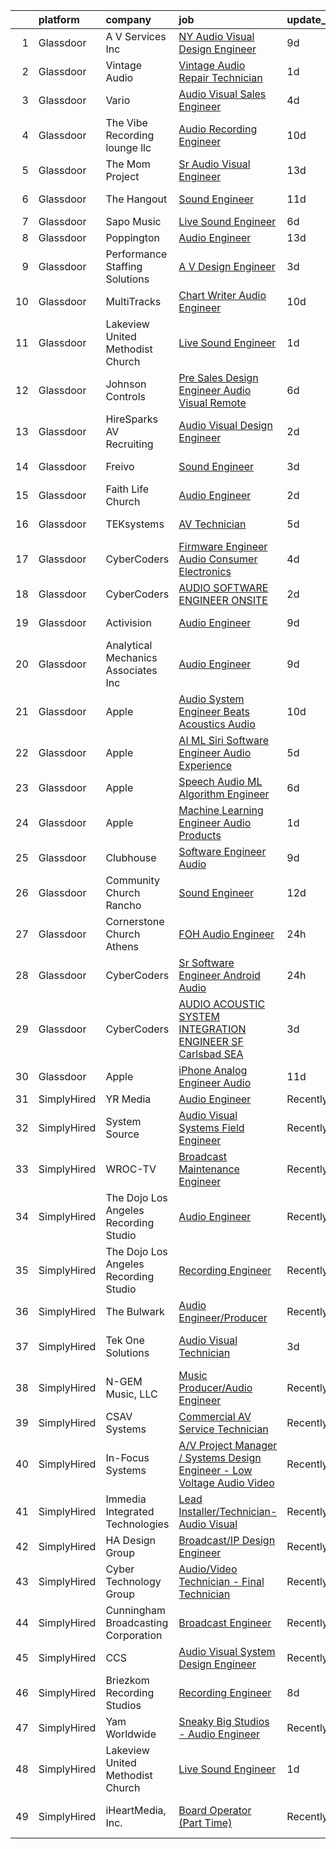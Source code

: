 

|    | platform    | company                               | job                                                                                                                                                                                                                                                                                                                                                                                                                                                                                                                                                                                                                                                                                                                                                                                                                                                                                                                                                                                                                                                                                                                                                                                                                                                                                                                                                                                                                       | update_time   | location                   |
|---:|:------------|:--------------------------------------|:--------------------------------------------------------------------------------------------------------------------------------------------------------------------------------------------------------------------------------------------------------------------------------------------------------------------------------------------------------------------------------------------------------------------------------------------------------------------------------------------------------------------------------------------------------------------------------------------------------------------------------------------------------------------------------------------------------------------------------------------------------------------------------------------------------------------------------------------------------------------------------------------------------------------------------------------------------------------------------------------------------------------------------------------------------------------------------------------------------------------------------------------------------------------------------------------------------------------------------------------------------------------------------------------------------------------------------------------------------------------------------------------------------------------------|:--------------|:---------------------------|
|  1 | Glassdoor   | A V Services Inc                      | [ NY  Audio Visual Design Engineer](https://www.glassdoor.com/partner/jobListing.htm?pos=101&ao=1110586&s=58&guid=00000181a3f43c2e8874a8215b646b00&src=GD_JOB_AD&t=SR&vt=w&ea=1&cs=1_5bc29f3a&cb=1656313101656&jobListingId=1007947559108&cpc=C91F49772908B976&jrtk=3-0-1g6hv8f2mj44p801-1g6hv8f31k619801-66a8b7b770e9257f--6NYlbfkN0D_KRozbKJx95I3LRYgbj09bqBDFeyQG4s8tCOB31p2DLOHeGD_9cx5Wr4SHah_ZRQfeSyEbOQAUirE1_kiyaD8q5BjoHKY8YByjhRfdx7l_pMGwymlFBbA020yV0DrMBWXCrVpgnXmB1-pu1tabBOSnvrFkrpOOdAZ-lvXy7Olslc220kGdDcErfu2DMayq5rM-ETLYtWiz30risHr78FFK6GYcrMVXDZGZzUpwdA7BBPxaGoI9gw-6XUwJbnd9ruXMXkzYxd0M7NLdjnNBw46erTFrW1-VEE4G5xTyjgMwQjJrPrmc-5Kxw10WEmbK-9VFOqEDXPdFgvFs15uKzqShc7sQ4xdyyksiYjwo1VftWJOTCUj_SG7yZcoPhtOL389_ps4SIEBPL81_FrZZat8OaETgbH4BRtSI45A7FRlodHwumfoY0EbFwxqugIWEtFbhk_i7geT7pEDZPGhfEV27Fa4hVwkaSUJI1g2Y5Pr0BNql_AoYbLYGGviVRhJEmHzV5kJAvUTRW1aulxE7TPZ)                                                                                                                                                                                                                                                                                                                                                                                                                                                                                                                              | 9d            | New York, NY               |
|  2 | Glassdoor   | Vintage Audio                         | [Vintage Audio Repair Technician](https://www.glassdoor.com/partner/jobListing.htm?pos=113&ao=1110586&s=58&guid=00000181a3f43c2e8874a8215b646b00&src=GD_JOB_AD&t=SR&vt=w&ea=1&cs=1_a4cd83e7&cb=1656313101659&jobListingId=1007963567629&cpc=DE56C24FF6DEC286&jrtk=3-0-1g6hv8f2mj44p801-1g6hv8f31k619801-58d508f470896aae--6NYlbfkN0BTy4Vq3kUv-8E8fBOrhZt-7WJQYqv7u2ur6JnxlE7nq8o-KOwVTrpWn5LKOajU7h6hwRNTDWIHzXgyaul3ls_SrgdYnD1IdYyfp6eA9Molb9hTxuJ51-aeqpNSbONoP5_28T_5gGVyArpqtNUMURu8oEvTqIwhifmaZYRlOM5Rb0G4FjrNodewwt0eicsirXGVHxSesahGNF7Ada_he809F74fNZp2ohnDMHbiv9SsktTfNlu8Br3kYCd49gq8MnRJr_MdW1L0DIfVdaPiIPpKmK5ww6i1aNfGN_m2teCZKqdCj3RFELOHidy9JyjX6gqgynpPJMPa743ay8_nFO9UuB611SsuHqkaFHcxnXqrssjOE0BU7CpOPpFI5o8_CPZcjKpNAnzj0XrFWM2baJNQyilG_AyjPUv-7UbHY-4zALBmlcijukC_a_ADd8STuerPhhtTy4sOZ7k-TwUCX9jhOL5dJnA9qrUlzcRLgZwZQrZx9t4X3RCNOoMt6xwoc8mZzh81VwZ_wg%3D%3D)                                                                                                                                                                                                                                                                                                                                                                                                                                                                                                                                    | 1d            | United States              |
|  3 | Glassdoor   | Vario                                 | [Audio Visual Sales Engineer](https://www.glassdoor.com/partner/jobListing.htm?pos=105&ao=1110586&s=58&guid=00000181a3f43c2e8874a8215b646b00&src=GD_JOB_AD&t=SR&vt=w&ea=1&cs=1_1ff9e6eb&cb=1656313101657&jobListingId=1007957200554&cpc=18E4F2D8CCA3E56E&jrtk=3-0-1g6hv8f2mj44p801-1g6hv8f31k619801-1cd875a76430fbde--6NYlbfkN0A4hgeKHdLyHgzaskNEvl2xXMVaueUT71iJOYpLYISQUMokOAxkb6e4txPs6f_S0ebvVT7mjiRIXvY5BrDZHvuKSsr0IpYfoC1TsAC_ZQuScOAhnEr9Rz-GRhmj27X-NIXUH769hQWDtwZmq8aVdcyqDKSjiBY_YyXgHRRdAo-w6Uv0R33OrIb4W-BpGXjT4ks4plziMH9WU2gPQ4EVEdZ3slsGfuJs8BFSPnRWf9BOnXjeHjntknsPMNTk8m_WYxqxfG-MaFDZG2mofTVbkM16PRQrnSWGJYGp2pa4MU5xevj_9iWTUQu5zWMriH7IP-W7y7FYiSdbb9PC_YG_PCNahgZpp0HizZW89nbSI9f95Uuwa56alFbpNNxslZoj7Ny0-2s3NhXYUsc8DiqE8P9o8DGVae0cQesQsDBLaOBsmt8fRQPtX9Im3j-DEQNECctdi7QcAKkGvSN0s2BrwARSPPFu-6jANNe5Cvipzexlscg-eHPDKHPQPft0aBZKIx9n2QSE17WZqQ%3D%3D)                                                                                                                                                                                                                                                                                                                                                                                                                                                                                                                                        | 4d            | Remote                     |
|  4 | Glassdoor   | The Vibe Recording lounge llc         | [Audio Recording Engineer](https://www.glassdoor.com/partner/jobListing.htm?pos=109&ao=1110586&s=58&guid=00000181a3f43c2e8874a8215b646b00&src=GD_JOB_AD&t=SR&vt=w&ea=1&cs=1_b6ab6faf&cb=1656313101658&jobListingId=1007945104382&cpc=8795CF9063CD573D&jrtk=3-0-1g6hv8f2mj44p801-1g6hv8f31k619801-99b4986970c03688--6NYlbfkN0AVAxVjDINJEJrJHlpLjhsHnDl_GXopwSpFUamPNX3U_SUEqP2y_jbmpbt1JbWKTlvqLmQfKpFl98zRHr8ymYmYonFen-YayHZuQ_DfCErOfcEFEPAZ6qd5w0H3_J39Dxva259yOYDQdtV8ZEL2mZXtXF65qAaGmWN2criS2xPFyMOzIPhBh6ekD6OWQcpqSMWNsCm8CIs9flToRVUqs3cqmQZrEoR13VboONYxi52mMgzym9oX8i8hdY85nA2fY-v2dBgK8v681JQ9XBRQpNoC8-bhpRR52K1JHIPpUDRRqfxRh1J9tRsg-zvKVBdB2Tlcsy79sZTNzmXUaRN9lGuVceIkyB8UHugxiP79hqTczgiwqCox5yalnxPGgOlI-nWHIN-EwmO2YOLJpOQkom69pcqaljSD1BWrqJRLV6ANRSXzUobt5dzzezuzYUTdzEkw2ged-tOY7yX9TxG-1dGU3rAUNWw8WAML_iaIG0YfqocHctHDxLyvGwIOOjQUULE%3D)                                                                                                                                                                                                                                                                                                                                                                                                                                                                                                                                                         | 10d           | New York, NY               |
|  5 | Glassdoor   | The Mom Project                       | [Sr  Audio Visual Engineer](https://www.glassdoor.com/partner/jobListing.htm?pos=117&ao=1110586&s=58&guid=00000181a3f43c2e8874a8215b646b00&src=GD_JOB_AD&t=SR&vt=w&cs=1_8dec68d0&cb=1656313101659&jobListingId=1007937497386&cpc=7AD1D84939BBEEF3&jrtk=3-0-1g6hv8f2mj44p801-1g6hv8f31k619801-1e8ea6b2390f2a34--6NYlbfkN0BDp_epf89aHDQhKpPegNJQ_ldQpEFZQsM9OcONMGxWx6pU56EKHF58QjVdAUvn2gX_BK2JMdqXaKMvPQ-O_yPXPYbViXcy2agRfKi6qVWOPBhGUYEXSUtLFgrlpOWndMJZo2gIsPE7Zi1ZgxAz-U7K999IZRUqojpmdV1n4Pb4HLsOnvSLFztCy45gTtu_kvlJEy6GFUvwaK7KHGW3pRN7W8y-o9_IO4C_EC-4drJC9OGrC8f0gGjtqSL8oiVe1dBXsrQbrkJr1yQ5vLShEnrtgn7QRGykuu-E7WkvcvjAiGDOzTANdoaNmG08g8u_9oMShpui7-Qth9riBWh3QVGTEbvKsPzrncfr1sV3gyMSfmiyJV9SPNMEoUpiFHnZMgiz_HWsVrYlFvaUJ5NmLA1D746w27Naz7Gcn5BQy8jgB6S4Idu78X33TKYuvgND7jrZ779AoxqHj8zuYqDLLr-yhR7ZpJIWYPj9ueFjqniXbY2Qhy4lH2ldgmODUnD3PBhZAsPk9cUFhlRjx2nE7kOl11wAylklRvQdLXHQChB53iJj33qYGODAyZi3rQ2FLpoKYM4WFx-Ssg%3D%3D)                                                                                                                                                                                                                                                                                                                                                                                                                                                                               | 13d           | New York, NY               |
|  6 | Glassdoor   | The Hangout                           | [Sound Engineer](https://www.glassdoor.com/partner/jobListing.htm?pos=106&ao=1110586&s=58&guid=00000181a3f43c2e8874a8215b646b00&src=GD_JOB_AD&t=SR&vt=w&cs=1_cd59d3c0&cb=1656313101657&jobListingId=1007941797349&cpc=545C0D17DAD7ABB7&jrtk=3-0-1g6hv8f2mj44p801-1g6hv8f31k619801-675acca29632c3d6--6NYlbfkN0Dklcs_avH4_PXeaTYY4cD2CxUXrHXnDcRAFPxkhkludPybpabqCb4pOKZvm-Yy40brWKAkZHC4kOFh5HjM1Iv-jKH59TjzzuSUIQ-sYYeZX4RoES0tCMd7ioO9AgG1d6v6VqV5lX4n-gRcMqGEXgCd34vgOgeDymq6rVNKl9UGpAns5_pPRoxTju9kDX5UtUTPf4AUO5YCSdA1A2CIWd_LToMx6SlsjyKZgMcVcIGslXi8aRAeWYdIQj-c7wOz8bgEx-rVQVaWx3weWYCg1FJGzakycLFLl01H1HwAefLrey-mc0lAlnHjuQciJPmqSMaS6avSQa87MXHDWj1ivHf8v-oEeV080k7xgTz44fHngs7WbauAYdJeZroKlu4VEurLv2Hd-9yNiAcvOxmnRHeI99QWyVX8KcI51VcebRNuGgwMkTizDqTWb5Rd8drLAHK6I49hUy3vOsl1SbaLrDqir-ARkEfS7tmuTd5f29SzBR5y5CxJP_Y_8NxMDgaxgc6z63cPtTnTK1dQN9tGnHQbjzPVbLFkKcqa3Z-qIlXJ71fFgn0jgGHF9ja1UnSA19nV27aCpNV-k1IvuHz9jYtDRR1kNmz6GIqbNLeVc6K8_gwfM-QX8iKhK7UudBj60AvFh2c4Yo_R5Qhh--EPzbamNHc4owKF2lzjfJZsfdbNBfPEjQFee44PGFi44SS35zBwQ8wdbSaPZpjQ_dmU5YEjkEzygssSA7aHQrA63Ckc7pIKl798HgTnsKPqXmgr2Dg%3D)                                                                                                                                                                                                                                                                                                        | 11d           | Myrtle Beach, SC           |
|  7 | Glassdoor   | Sapo Music                            | [Live Sound Engineer](https://www.glassdoor.com/partner/jobListing.htm?pos=127&ao=1136043&s=58&guid=00000181a3f43c2e8874a8215b646b00&src=GD_JOB_AD&t=SR&vt=w&ea=1&cs=1_fa955eac&cb=1656313101660&jobListingId=1007951864280&jrtk=3-0-1g6hv8f2mj44p801-1g6hv8f31k619801-fcb7a6448ded33ab-)                                                                                                                                                                                                                                                                                                                                                                                                                                                                                                                                                                                                                                                                                                                                                                                                                                                                                                                                                                                                                                                                                                                                 | 6d            | Miami, FL                  |
|  8 | Glassdoor   | Poppington                            | [Audio Engineer](https://www.glassdoor.com/partner/jobListing.htm?pos=124&ao=1136043&s=58&guid=00000181a3f43c2e8874a8215b646b00&src=GD_JOB_AD&t=SR&vt=w&ea=1&cs=1_606f76c0&cb=1656313101660&jobListingId=1007937402932&jrtk=3-0-1g6hv8f2mj44p801-1g6hv8f31k619801-60c99eb234dce98f-)                                                                                                                                                                                                                                                                                                                                                                                                                                                                                                                                                                                                                                                                                                                                                                                                                                                                                                                                                                                                                                                                                                                                      | 13d           | Cody, WY                   |
|  9 | Glassdoor   | Performance Staffing Solutions        | [A V Design Engineer](https://www.glassdoor.com/partner/jobListing.htm?pos=115&ao=1110586&s=58&guid=00000181a3f43c2e8874a8215b646b00&src=GD_JOB_AD&t=SR&vt=w&ea=1&cs=1_40f27a8b&cb=1656313101659&jobListingId=1007959401680&cpc=56C4EA4A1A191A49&jrtk=3-0-1g6hv8f2mj44p801-1g6hv8f31k619801-39ede8f107027337--6NYlbfkN0AXoFliKwNxzh56Bt02S5rD74fUBi6QI1EUlbM42wbglNw8vVVxLQivIe2A6KbchX-Up03sFZ__uaskewCT7Yj-hFJJzeuxTq7hU8qD5Tan-fUtjOS1c_8Sq12GEAMZWI6gcodv5HQk4XYkESwoir1dR7YhZnykgd3V9fMzIXlKvK3D96QkNQMauaxTivINUx6DPZ8XEJewN08o5xgpavwLUiMuRNvCpXI-F9U7TV1ZwOX1YgKAnXcQGokUWDdCe46tAszhT89kCACcFcRhc3rElppiJm2ND4a3Xs-pI860d9lx7EYU0h-g7hwR9jsRM1FuKLBchZYyU2806d2vs3JUbytV8-Tl5BiNofg5Bctq1vAFq6qAyQKPliudqbgn8nsZtvsqxryZzXsc2i_7Wj77pGGRVpiSOV7pzaM10YA9GnpM8NEGzrtmC7EamidrrfDlDYd_Dgm3AeRTNTJnzq1OUjGT-M_p3k5RELpzYgcBdwGCSuLrUAwMyd94tBqEiv0%3D)                                                                                                                                                                                                                                                                                                                                                                                                                                                                                                                                                              | 3d            | Charlotte, NC              |
| 10 | Glassdoor   | MultiTracks                           | [Chart Writer   Audio Engineer](https://www.glassdoor.com/partner/jobListing.htm?pos=128&ao=1136043&s=58&guid=00000181a3f43c2e8874a8215b646b00&src=GD_JOB_AD&t=SR&vt=w&cs=1_25d605cb&cb=1656313101660&jobListingId=1007945174702&jrtk=3-0-1g6hv8f2mj44p801-1g6hv8f31k619801-eafff6cc7ca7f3b4-)                                                                                                                                                                                                                                                                                                                                                                                                                                                                                                                                                                                                                                                                                                                                                                                                                                                                                                                                                                                                                                                                                                                            | 10d           | Austin, TX                 |
| 11 | Glassdoor   | Lakeview United Methodist Church      | [Live Sound Engineer](https://www.glassdoor.com/partner/jobListing.htm?pos=108&ao=1110586&s=58&guid=00000181a3f43c2e8874a8215b646b00&src=GD_JOB_AD&t=SR&vt=w&ea=1&cs=1_2e6eeef2&cb=1656313101658&jobListingId=1007963163267&cpc=F0881FB4B112A732&jrtk=3-0-1g6hv8f2mj44p801-1g6hv8f31k619801-934eb1f40c151225--6NYlbfkN0Bzkuy17zoNwKMVjyusHhR7JNYo3SmelKzW8jp1Pa4Tky9YdqQTYDruHy9eVJB2m7VBbszFMWwZvIFKTQg5nS9sI9_JJWCPseFLmCmS7qJ7te2VZTgvndtqSn7c7lzyaoIIqC2VoQ5_G4i3Iy-M0m8Ijcpd8L3yk1Upufwb0rU1sp9JkWBN6mJRz3THtF_SslaJXTzc2w3yLlOfcL_5xKj0T4SEt3mRdeG5X8tGhzyaFb_MvewnEuR-zKTOh3epaqa0gw060Uw1YAHPgBfBgZIpLgf0oBzbeRtTUgjyBoc1MVhpbA8w1GBCSKt79SfxQ3Xm1WpvWOP4MceI4i28GEfTBh2avcVRZmuE9k3ekj17D7VG2VFofBz9Jal2chLGaKiArE00JtEuZn2a_GOHQdDOSZ6YiFZyl-QwHVAuTeD9hS2K9POKowdyELWDD6eOLLDJYwK4cdSndVPZfk4Uasj__cdPqqswr0u2_EW71EEn-sJmOw2iPJV2etmXa1Kga4M%3D)                                                                                                                                                                                                                                                                                                                                                                                                                                                                                                                                                              | 1d            | Sun City, AZ               |
| 12 | Glassdoor   | Johnson Controls                      | [Pre Sales Design Engineer  Audio Visual Remote](https://www.glassdoor.com/partner/jobListing.htm?pos=104&ao=1110586&s=58&guid=00000181a3f43c2e8874a8215b646b00&src=GD_JOB_AD&t=SR&vt=w&cs=1_a3be824d&cb=1656313101656&jobListingId=1007952143167&cpc=4C8E2822ED533607&jrtk=3-0-1g6hv8f2mj44p801-1g6hv8f31k619801-b3f02605dbb9b13b--6NYlbfkN0BiJjoAX1y632RJo0LgExWlQmIqESJcD9SmircHFj8EI1Q71FD2QN7UPy-wV1RweULECK8rGZdpcMgMtsPMEj30bZXTgUjCRjd0-d03T3R7Li5zA9aq2KuSMeYIhwDv1QhePEYm5fpdszIRdHK2LGb8Qgic8L2245-4rRbtk_1P8Mv7CtJpBy-9gKt-tRnZWYI3-2aTy2aYYTcwFkZbspXSIBKN4aLaf1vvFCxZtlC_ih4y_-MdaGleIw0c01xybXaAVjlKqLMc2vi17frmK2ks5SLKD6pxQesq_dwptOf_HYjxNIjmCjMNnA0onzIGnwTsM74VZ6NR3Dejw6l2scLAdb-ntfLGP4eig7co7UQgB14DGSMV5oCQLTC7bVh2FHoqkkQhvjc8qZ7pqn2vtByStYKiJ1RC2Wd7rr9HAS9HT0nXJO84xCT9BUYWIkivKmkRX5h9TpHuVKqulPaDblUtqk615fWOds-j2vxAU-USStiBqWAWKQw4sddT_uQYTWo%3D)                                                                                                                                                                                                                                                                                                                                                                                                                                                                                                                                        | 6d            | Roswell, GA                |
| 13 | Glassdoor   | HireSparks AV Recruiting              | [Audio Visual Design Engineer](https://www.glassdoor.com/partner/jobListing.htm?pos=114&ao=1110586&s=58&guid=00000181a3f43c2e8874a8215b646b00&src=GD_JOB_AD&t=SR&vt=w&ea=1&cs=1_a0107e24&cb=1656313101659&jobListingId=1007961974245&cpc=5E31031E1AFF45A7&jrtk=3-0-1g6hv8f2mj44p801-1g6hv8f31k619801-a841c934f39c469d--6NYlbfkN0CgISsLKYw0qJRFWluNVVgIYeD3xM8qesrjCvAKwjwwKRSQqxAUlElEhVVO1a0J4UlFhS0Itqm8AqR8mKIOZdw0bRBempMv--sh40i_PWlgT_0lQtiUPpAq_TcGQM-3xzA_uHDrLoqlLdZa7ovV6k3l5lii4u3WjhayZQtEG_r3JcoLUQBVrS_AO8YSFTgitb25GUIoquvSvl1FrSSrkFrCHgOhfBG_V62q32M3vlIwvIJBqRyxzI9RG3kKGd-mzI38_YGABUJBrORCWcGwld_LZKOpZmNZMQV5_ouWbHplSF_MIaxs6ZSWdsjols-qjaCvt2bgmg9VH5ilma5IRXiuvqo2E_kYT75bdiuyuFEzwIsTWvoeXgmB9HTF77x4rrZ43Rp1EeH9-ZPTIiVOrXT3H_YuzZ2_CDGPXcSmUy-JTKtG0IDJCbPZjkVsj9klgki98YmgSHkM8RJ3g7UenPYH6bDvY7T_ikEBMGJgSSMrDNgRU18ePNtyEGJH3SeLuxZO8vCZOmUbbDRk74QdjPWN)                                                                                                                                                                                                                                                                                                                                                                                                                                                                                                                                   | 2d            | Washington, DC             |
| 14 | Glassdoor   | Freivo                                | [Sound Engineer](https://www.glassdoor.com/partner/jobListing.htm?pos=107&ao=1110586&s=58&guid=00000181a3f43c2e8874a8215b646b00&src=GD_JOB_AD&t=SR&vt=w&ea=1&cs=1_d4644a5d&cb=1656313101657&jobListingId=1007960256212&cpc=BC94DADD91C18169&jrtk=3-0-1g6hv8f2mj44p801-1g6hv8f31k619801-dcb3c1ce40abf58c--6NYlbfkN0DeyJ4CP5CzwT7broxeUwKBt3co1QwKwWitRQqJu2WRZ1ZiWaEtQwSD9V72mLcqkbYFr4PTDTMhd2HkYAy5q3mnyAyciwCD-O5PQIMS9Q5KThzj-50jTgHxSgcxpnoYsUtDyMGkywOoVmaupRLttQZOuWuECVOk-O-T0lmz2F6ZstuAs4GKfhZvCkiZiWQRzDVte6-r8JyORA-5086BBMEs7Jn_5V9Et9qO8C38J1PVl-8mVG0mdWyDUp8626030Mc7F_gOk5Fb1VbJqWiF-21FQStoVMVZX0Bi6MH8izNIdGoSjYvrYduJsWSuAHTmkMOoUcmbrLALUQKaknaWVzzOHEz6YMe_BxNCWgWQoHCyllq9hKSGfz_rrHfDVnGt6gMsRrevefjoP4fHPsFXRaYffA_rJQvIIYyDgmMuyUM6DPG-DsThqigoBuYwJ0I6SzLRdkgA1c28d7i0MmMJYZgwZPTSLbQhVH1CqK7IisF_OyVUjwhPPSYtvyags2wrPG0%3D)                                                                                                                                                                                                                                                                                                                                                                                                                                                                                                                                                                   | 3d            | Middleboro, MA             |
| 15 | Glassdoor   | Faith Life Church                     | [Audio Engineer](https://www.glassdoor.com/partner/jobListing.htm?pos=130&ao=1136043&s=58&guid=00000181a3f43c2e8874a8215b646b00&src=GD_JOB_AD&t=SR&vt=w&ea=1&cs=1_a1923678&cb=1656313101660&jobListingId=1007961303884&jrtk=3-0-1g6hv8f2mj44p801-1g6hv8f31k619801-abb320199c96285d-)                                                                                                                                                                                                                                                                                                                                                                                                                                                                                                                                                                                                                                                                                                                                                                                                                                                                                                                                                                                                                                                                                                                                      | 2d            | New Albany, OH             |
| 16 | Glassdoor   | TEKsystems                            | [AV Technician](https://www.glassdoor.com/partner/jobListing.htm?pos=123&ao=1110586&s=58&guid=00000181a3f43c2e8874a8215b646b00&src=GD_JOB_AD&t=SR&vt=w&cs=1_3b066cc4&cb=1656313101660&jobListingId=1007953890321&cpc=F41FEAB56D215062&jrtk=3-0-1g6hv8f2mj44p801-1g6hv8f31k619801-40c663e2e09911e8--6NYlbfkN0AuKz8EBO1xHDEL7V2YF9xF3dC_I9B9i-Zw2Jh8clPMK9BxhHDJszxSI9HGOLQ9iPYtyOEBy-R_J0qJ9OWjKcG_BnaOgeP5pEVkpvzkEaJ_Ymck3BzLcD_vXRweb9RpMoFrhaLUFux-PnAJkjMWSDXoR42R_npgmuqVmnrRNCkqUkAi9P7FuNLlF9f4YF7KemX6Jo10uHGaVL_3D6wUHnfZ9irlpNUGjF9TwGf4QljR04nW1qtesAhw3RLTMAXx3IhLJB73UkZw_N19ieAEv1GUXCXAR8TXWKw2eyLUrLI8HJ7bPnmltrXPTM8ksiIZ1E8-VLK1h7Yvaz6DgVyOe9lEpB_nmuzpKiFoVUCZyf5TstxSvN0hR7xVxyTKPGtMmYSQUAQVvUtWhA24D7o23PI5FkzNvEyOtdZkMEv9OpmW2Qu7FlWfDJlePYIHUVUi-LUa4um2CxHfG3Z56qV1uLzuyrBeyVVsHiM1KxEOqv-BlAOTC8BaLDNxvuDzkqP4HY9fnGZFwHF3VSmeK103Lvjm977ADG-AfzZdiICFzybpi0L10G9PkV_Cl90XBGt_3VvD7pFdzDZp8qnGk6yYyDOB-5_CcNH9E3pJWjTyxrGUxmFWIJ8BrHTTFh5v5hxKB91cbAL1dTAdchMrbij1fPuHHB2FVD_hTtIyAnzJauJKHr2NBn4kmW4usQLyGLzs_K9X1Kah2sg5FFt_1KhYCnHBO7VgRLsHO720o_wAri4iwyARbNBvRp_gVE2NJnhunD3w15crKvfeGH7J2FT_rix0AS77BlBxc0I9LnOUmuEHWymtkIi0x7-kJxiUz9EzQPwuri-CDtU31FTvaL0lpXIK-P8Vgn1GqvPx3Q8FrDmpzHVdXCMWJAgnZSfW-H54W7Tv2hHfEUXFpDX5b4BzRMdLjYn0XAKqajxyoCPJKAfef44z1JcTU1_1liw6TljFBBRQtJVDpn4jGw%3D%3D)                                                                                           | 5d            | Southfield, MI             |
| 17 | Glassdoor   | CyberCoders                           | [Firmware Engineer  Audio   Consumer Electronics ](https://www.glassdoor.com/partner/jobListing.htm?pos=120&ao=1110586&s=58&guid=00000181a3f43c2e8874a8215b646b00&src=GD_JOB_AD&t=SR&vt=w&ea=1&cs=1_7f3671ee&cb=1656313101660&jobListingId=1007957268895&cpc=451933188B21919D&jrtk=3-0-1g6hv8f2mj44p801-1g6hv8f31k619801-5b86eb0c63ed0d51--6NYlbfkN0CpFJQzrgRR8WqXWK1qKKEqALWJw739KlKqr2H-MSI4eoBlI4EFrmor2FYZMP3muM1JQSspqDQOLQxQZqK8UIMxtImgdpxbxekS8DaAqWNqJqCQOZFKu_5MstU9E_nVebgs6BGxbOwTHsMyLTe6jhQad_rrOCIVuxldJu2elSKL8j3k8VevCDUg3sU2ivakfuKFgQNQX-geof1e5BFvy1gs_6XBP7IYVsiA586ScegFtcmyrVT5Bn-1ii8pxOtB1d6kwVG8GULL3C13I0U-1vYmRei58sgX6ChiO7KFmHFnwSN4LH7dyA0rcZTTWADgGAe524j67CV-6dC8PAEhxjOaaaJeoM07pL0_XJKkEv9xdLN4Cy5iCnF96IAq2ORfVLTEV9ghIoxlu1NiXZ4P3ZmikFHLiU999YaA4AwFY_d6tch9FgifEyUyogLFgu3aRC3AQgvzoXSx1haM6PW7iFtyWguL0kb8Cpl3CZ2IAl5_-17M3BW60fG71GleFNYL1cQP8yfHhxbKJf8hw97ZadY4WG5dyCv4eA40MFOqjGVq02rb2Ql6hO-H_UaRcfcadBa9NhLkzAduJVJ_Mb9ADQ957H-L8NTr7OTZrfCzpWzqumdoRYh_d3jYuvCI_rsYiXRAVQTsuR0kvMxVQwZ7eDQDGmUc-Y8QWrHROvRW2hck4jjtJLXJxU1AHSnV54iimJ6YmDX_U7cLhyyPehy-KwfqL6ubIiWo_DKLANhJkLsihsTYOIZiRc3aPM5Mp--3ICylcB0GjERiZhskclsVOXaKrT4UsINnHsmSN1LDyEmtcxiu6MzuJGRO0A_B-Ol0a39ZS7uvFyj-MGaYsD_hvg9UiCAqLJuS2KO3E6IXJUop_R-vqUQdtCGgIMSJwvN2-l3iP-rVRySXV76NbJL5IL5Cnj21-mBBgk6qi1316vnXYzkc-iVOxBgX0S8xACrXuFvuS7iib2dmMmvZdUvqyQYgnre8W_gNgsr8dua7INYDFCDWStvAl1v0O4lTPXL5-Sw%3D) | 4d            | Irvine, CA                 |
| 18 | Glassdoor   | CyberCoders                           | [AUDIO SOFTWARE ENGINEER   ONSITE](https://www.glassdoor.com/partner/jobListing.htm?pos=119&ao=1110586&s=58&guid=00000181a3f43c2e8874a8215b646b00&src=GD_JOB_AD&t=SR&vt=w&ea=1&cs=1_75cec693&cb=1656313101660&jobListingId=1007961975224&cpc=334ABAF5D42DC775&jrtk=3-0-1g6hv8f2mj44p801-1g6hv8f31k619801-b6235e2feb0b0fb5--6NYlbfkN0CpFJQzrgRR8WqXWK1qKKEqALWJw739KlKqr2H-MSI4eoBlI4EFrmor2FYZMP3muM0l2pCdR1lEkYQad70RamWRliXAwblxhpTvQzv0PCj3Pv52ZE0UmBc2zYc2lLn8YXoU1n662mAsLNK_eO1mv5bLozNhwunmvf7eKA6gi_po0JZoiACYKyF3D8-DywpE3Mhpa5Ri8ucWM-vFj5zb929ryAxKPhrfWh9IwxjTJK2VP05P50Visdnf-nrE6GHsipL0nSrvlUy8oM_XekW8XEpiy5xlWzWHhSivSDzPm9Xs4Nw7TGt1wkNm0DWYToAjUFRcI0zpH2Q7MitSA3QldmW7tWiHLjnrWpDelJB79BnIUW0c78KEhl1dVk-vrPxZh6v21mrZlN25k_4VI8V8jJiNxHBiH4CwsYPYnqTywhfnPhRR-2lfa_tG0LKBF21U7uvqST0EhQr2reN03lHbNXkKCdZR1C25PkkcvxE62anqZch3jVknZcFrO5QDMgtL8dyT2dBFv2NDVXAwR3gtsVMNTwzudjNOkeXuQkDDnCbfkTaUGJQKvlafk4oRbEXf0YO3QCfRrFjk_kBMfjqfslOURCTVlsGQggiVfgTw2xhDHt5rRX1n6OeSdE_ed2u3aOKUs3TAmUxOdvRHqY5PCqobVMfWXgOKbceVUgbTGGba4tLUW5szKvthzJIJ9aSgawMLK2-eB4Iolq7rwvZEtVrBX-E2lQg6lxMxsJYeFHQ6eeeNfsxzWdOtBj5GoPo_Ux4XDoIcc8NxrNaKMd_ddBOw2vBfTv3Kg2s5kAbdGsShm5LVjii-zeZBDxpmtdA_G8ZyFcbzz2E2iLvsclNnbgU0bUnmLC4oErCQ9sp2fvGjsJjcrQ31d46aHcBBYEJTcXnIRxxu7Q24pguw1bjckme4_TNUjMxgqAuIwEmNuBgecziRPkVRNr8rk87uwVOFskG4oee0wSzL6W8nbOfrchOsMJbFe1EWiWE%3D)                                                 | 2d            | San Jose, CA               |
| 19 | Glassdoor   | Activision                            | [Audio Engineer](https://www.glassdoor.com/partner/jobListing.htm?pos=125&ao=1136043&s=58&guid=00000181a3f43c2e8874a8215b646b00&src=GD_JOB_AD&t=SR&vt=w&cs=1_0fdc6eba&cb=1656313101660&jobListingId=1007947570877&jrtk=3-0-1g6hv8f2mj44p801-1g6hv8f31k619801-cc181edf414e04b8-)                                                                                                                                                                                                                                                                                                                                                                                                                                                                                                                                                                                                                                                                                                                                                                                                                                                                                                                                                                                                                                                                                                                                           | 9d            | Los Angeles, CA            |
| 20 | Glassdoor   | Analytical Mechanics Associates  Inc  | [Audio Engineer](https://www.glassdoor.com/partner/jobListing.htm?pos=126&ao=1136043&s=58&guid=00000181a3f43c2e8874a8215b646b00&src=GD_JOB_AD&t=SR&vt=w&cs=1_7e09bc0c&cb=1656313101660&jobListingId=1007947686117&jrtk=3-0-1g6hv8f2mj44p801-1g6hv8f31k619801-24dfb34484a594a0-)                                                                                                                                                                                                                                                                                                                                                                                                                                                                                                                                                                                                                                                                                                                                                                                                                                                                                                                                                                                                                                                                                                                                           | 9d            | Houston, TX                |
| 21 | Glassdoor   | Apple                                 | [Audio System Engineer   Beats Acoustics   Audio](https://www.glassdoor.com/partner/jobListing.htm?pos=110&ao=1110586&s=58&guid=00000181a3f43c2e8874a8215b646b00&src=GD_JOB_AD&t=SR&vt=w&cs=1_7b7ed75a&cb=1656313101658&jobListingId=1007946395921&cpc=F41FEAB56D215062&jrtk=3-0-1g6hv8f2mj44p801-1g6hv8f31k619801-21e9ee3c22229fe1--6NYlbfkN0BvKrLyj5gPmtZO9T8euul8TCxuuKNOtzRJOomxnwSEodTz2Bc-sPZl5OJ9R4TJsNec-GsM5itPkYUMiZ97SD77MqXyI8TTSJXPoB8wYYM4-otOhExxyVxSfwsfphh3AJq9oe8XmOMABO7CX38-IGS9xk4ZIL5Qtw7nwOgEuLFhPU7bw-D9-F2T0hZRo2J0Tjb1vp6uCoyB7gVD7EdFTPX4kDhfqGFTvOzXSgWZJ6IVAMlGU3DaEOYNSkmGgArqHVxtZah3h2YEodX5TzF5Jit25QJwBiCy-seb7PMML1oiRT1-Y5Pbp4b-uAteS1HoaW68RutnyNPz42FRgfdu7DBSlynkoQXo3U4GmbB5jvhFcFgEUkpM_RCE1IfkyU9shqFWgY2EtTS1Pj5SQGXk1_EIGdKBoALvxtPKsNxXQABzWKawOb5CmpCvhy3cgBKA6ObwERLhMlCOCOjVv0MkMIq-ScGG8gCkb3acnsefyUPwfTRLuWRxLG6Z5V-VHZB8dBBKmP57eIZvvh7cDWjeQ75p8jqRNvY1F72q0VWND6eXyugxZ3ldhsf6J4i2VxLJnBbEk4IgZxUSChNKQ8aa7BDj2jtP2A1b-vNT9E5-VYiK72sy_8PPUkYSGkqjDSrIBzslSJoG9YW1GCJynY9CtCBA0WoG7v2wU4Q6yy9QKr5PWbtWK4D3AygexcgrtkYhtv-uj5qNjefVY6wmiWhmgaNmLOjscdhl5Z1Yg-ORycF04Y78NNg24u0WHpiNlHEVvZX4JzCr_ch3mJSKHGvFmPUggT68KKn1pK3-YMtdFhw3oKA8j_EZmeklvHj9ZDkwGuCcLLTu8p0A0qL9w4BRlH6hgIOTl2A0a-JgPicQsiE6-Sv41aHBS3EeKOyYRc7Ov6w4Nyw8I5QmMgBeUxF-_7LQo0m_jKsdCcCCk-CpVlyPPmF_Vbvg0IZsURMKwaDfkOED_bKrw_WHtwIJVANOXADknDRqYiDawmoSyycoQzKeHxK3PqRKo_cR)                     | 10d           | Culver City, CA            |
| 22 | Glassdoor   | Apple                                 | [AI ML   Siri Software Engineer  Audio Experience](https://www.glassdoor.com/partner/jobListing.htm?pos=112&ao=1110586&s=58&guid=00000181a3f43c2e8874a8215b646b00&src=GD_JOB_AD&t=SR&vt=w&cs=1_4e492da2&cb=1656313101658&jobListingId=1007955803610&cpc=F41FEAB56D215062&jrtk=3-0-1g6hv8f2mj44p801-1g6hv8f31k619801-7f8b805f602546e6--6NYlbfkN0BvKrLyj5gPmtZO9T8euul8TCxuuKNOtzRJOomxnwSEodTz2Bc-sPZl1dBMH13w-jOuDdk-f7H56QP6g2bk7OOCTBgEksMJ67_uUG10p_Ob0wBQK04jJ5ef5QVpBRbDcK4zEfyd2XYMJF3E77_Ctt9UCpFMTYW278ZSGzRN2mKPcUpFOFf7_c9zQT9RYSTZsPq1VfzM5IwDU0YfHcvrVV8o--6cV-Lpge1xFAed2o4Z6bFJ4KvD60d1s9DNoNYlGWQ2PlAH29EXlz1GQW9mDob-GvYrZvrsPQ6xfK8X1TCfzSw_4K2DKAFwYJ6fXfrRNVidvwM1OZMMBr-uJSy7YEnfr0UdyS8jedzxk4nHbQxPGp0FZFq69r1ifACKk88zPf9AfqGiswnFoVGyL__cSmF8gfxj_IxWM1LDIaA36VgyVfZuk2g9jKCofTB_0O0C9nmBLrwTZb-mjq99V4TUshqVDwmdGsl2L1GKKzDShIerKV0d5ndVrGCo7JHUFrO32R6RA_wia67DS00IH1mekTg20SDTbKfb7JKiK0_86IE6r9ZTM2IbZdAG8-y_DUSZaTWRbbSpZSXeh_v5drQ-J5mrDiRw_Ct8lFV2PPeLjKrv1Qodza6kio_V53_z7yVfu-gMKXLj9BDtM5gTcayLWWCRMBljw8DXKO4h4OCDE527S5EBMHL8Xb7B_kT611UoU3XVV_iRfRZCczqOSYoiDpsjqoAtthAIEkrud-oQN98WsyES6EKybVzeyzxkoJYAIy7KpWTuYN-YZjrZztcx2Paf-FwiFAqdgGSkPNixApc0IRrz_MUvkZS8TkibH0hfhDhAkspwRvaG41wfcs51xWSVzLKCNmVuP9YZJF1-1lTO4Cgl9uJpJoElkG1JEyD1nCo-U1EXmLup0a-x5M3dnkkGq3RnEi_B4gGRuOe-JM0e-a710A3vclEpVgAwMHcr1zTJnhgascTwDKw9Gko4HlPTBsPr_u9ZzpH66yzBO38V3Q%3D%3D)                        | 5d            | Seattle, WA                |
| 23 | Glassdoor   | Apple                                 | [Speech   Audio ML Algorithm Engineer](https://www.glassdoor.com/partner/jobListing.htm?pos=118&ao=1110586&s=58&guid=00000181a3f43c2e8874a8215b646b00&src=GD_JOB_AD&t=SR&vt=w&cs=1_14a2f74c&cb=1656313101659&jobListingId=1007950938166&cpc=AC285F3A3ECA6BB0&jrtk=3-0-1g6hv8f2mj44p801-1g6hv8f31k619801-416ccb7ae30ec39f--6NYlbfkN0BvKrLyj5gPmtZO9T8euul8TCxuuKNOtzRJOomxnwSEodTz2Bc-sPZl29JElYHfcoRPDDLo3sHPP-K5dRcGO8rPNXUXsYzvYP5JWz9kLN0ZRg_oEN8n03VhstGnW0EBfOtfUhNkkbNxA4Urlv0cCP8cm4OieVMbhhmb8-ohIollJjA8ZcuaIjTLh7asVW2XMKgS9qfAJg_rwJP__swWFrc4uPHDkqircVI02JutFfmsRPsRh0u1SJ8D8u9ZhzoBlX5CIBqaeKEtu7T8LEJH9D6AGoEgg8VVquud_j68zxfAIAsVoOUCOqVKX7DrXbVqijnl_4QY6xceoeYSfWXBsCF02IiJ0bPJMDj_GFBQgbEaeHAwouA34LaoqMigvWKjO8lysJbphnUUd4W5f_90YvIduw8ghHejsIDvAupOQmsd-AjBD_0svaFz3ccgXzebaI_Jp0wYPKVIWLn-rc-zBpxt2ZmJer5-try4TyefKwcpN8xoAM8fuVb8cZ3sZKX84xQEckJBnkJuDy1fYlci5vTM22rfs2oxo1xIV3SXcgt-KrexSK0nhToMNzSMRT-GyapLUeBXxquDayblVt-g0-6xmTK9U59dgG5oJLumulv7CPQCWI8Q3BSdQfSB7F1jz96HHorEZoxesMKPPA7TeOfXNRRBTU1LvrWB6Emw6sOFdfE-xTcgs0cdPIwG_rN5kDIQ2iAUN5sLWEAntY5R5gfSVi6dmlf70F2bj488_nYLYak2nJiLgo5E9WBtyFyOMhZGh78hlBZ9Ax7LWImwXvRF1T7QhNMQwcvHPbbQKhMVfDvgAFT86dZpCd97zvt1FFF5myeiLjZ3VG8nE2ll9PLqwPn9Wl3HgPerAExv9iSiITkeYR6_Jksbjd8h1CH257NQ-Posya8G8EyrVOuO6mvT0TuGHexPRXDcUsV7QhxnBY8sohiuqwRkn3PhXohxUenUxexp-i9Zaw%3D%3D)                                                                    | 6d            | Culver City, CA            |
| 24 | Glassdoor   | Apple                                 | [Machine Learning Engineer  Audio Products](https://www.glassdoor.com/partner/jobListing.htm?pos=111&ao=1110586&s=58&guid=00000181a3f43c2e8874a8215b646b00&src=GD_JOB_AD&t=SR&vt=w&cs=1_22c7fca6&cb=1656313101658&jobListingId=1007963574780&cpc=FB7E4A1762AE5BEC&jrtk=3-0-1g6hv8f2mj44p801-1g6hv8f31k619801-c49561d505b56c66--6NYlbfkN0BvKrLyj5gPmtZO9T8euul8TCxuuKNOtzRJOomxnwSEodTz2Bc-sPZl8WPllYOnI2hdnddGV9WK-yG4EctdurmsYwC992_5eXYIZR5lJ9xYBk_c5lstKlbpnEOWoZXcRo7NjLf_0wBQDP3kvrgQQTOpgCWfN13f-FPi62jZtSX6_QcaMlNQvctag3FdM_Oj0qGGm66SmUtx6QTM0RAeam_bmbrJnzsgjgI1NPyLbVTZwPaC9CNf-TV-4byZqVnLEz3eF2dnDXTrr5UgjW5YjVuSus_HlPjGmpO9Zgi_51A-lXcN7XObtv0V1QfS3SmD1kMhzMFaBdHhql0pK6V4SxH63KK8eRP3SFUHbzsB_zQezR-Smb1Ej2KeTqtRGXu-I4In4fIqt8P7YfSsZ_Bk-aF3I86VKByTsaARGp2imdDUcXXNN9h_kBeTpYWGo-hOq8mMpRkL0d23d2WTAP1rfRqZxd-XrSF1C6JU-em2yOa8mTtHjmzymUj6WlhIn52w1wFfhg8wJjLTxgmH62ELneNE7DpLJ99bfNxN_Gs_wi5X1YObS-hvB2VbmxmuDfFPfI7v969CHYVINTz_jHx1NxZ_kmxu1qYGjIkNn3QBaWJG-AC5CaYg_zA12BqWF24-luoP2oCFG8qQt7nRFXZHF_BIG3KFcab_UGWhmX8jQDMvcYVK7DBazcSnD1RxALoc_qcv3aSuQvIG09KJUf3qNJNUyfTivTsvj-cwbSGsnZZikEmIFfa1xV5I5wk4ozuucX2JqFD0TLScbioj_bLYtkjDQyT2qdkaS3UyyiGW1F9CNTPFFDkVVB5mpB-jtIgzkHNBrgDEdbY4fbHLLx8KiH5Q1nqIUYM6IBeraXLQUHh-51184iLIA9tvlvDNAF43SXDiwOxp4WnI0ECcacttDiDfRo-KXKL8w5yjWrL6WIl4WTERbp5FJcWTHR6t8en6qrM2_WnwdSjdFQ5AZfRVYuTDzy_7gPAJn4MLyDUeJGAWkg%3D%3D)                               | 1d            | San Diego, CA              |
| 25 | Glassdoor   | Clubhouse                             | [Software Engineer  Audio](https://www.glassdoor.com/partner/jobListing.htm?pos=129&ao=1136043&s=58&guid=00000181a3f43c2e8874a8215b646b00&src=GD_JOB_AD&t=SR&vt=w&cs=1_245f3f34&cb=1656313101660&jobListingId=1007948431970&jrtk=3-0-1g6hv8f2mj44p801-1g6hv8f31k619801-6d5538c8d3713167-)                                                                                                                                                                                                                                                                                                                                                                                                                                                                                                                                                                                                                                                                                                                                                                                                                                                                                                                                                                                                                                                                                                                                 | 9d            | Remote                     |
| 26 | Glassdoor   | Community Church Rancho               | [Sound Engineer](https://www.glassdoor.com/partner/jobListing.htm?pos=102&ao=1110586&s=58&guid=00000181a3f43c2e8874a8215b646b00&src=GD_JOB_AD&t=SR&vt=w&ea=1&cs=1_ac20b623&cb=1656313101657&jobListingId=1007939846257&cpc=22715C420ED4C941&jrtk=3-0-1g6hv8f2mj44p801-1g6hv8f31k619801-83ae106271ef4dd5--6NYlbfkN0Bi-g4OEguhQEx4pjzkmulzkFDPdVMQm6g82nLRMcVRUAXQonzRVMraqvZFhqHn4iOrwVvH3vjavyQ1H4pVpG0Sx8cg6YAiQ__67yn_QI9nxrG6U4M1HTCKxgTQzFwVXCl5V7NMBT19HpHVbSSivm3y3MWHj9PjpWZhDH39sbDn7fy1Qwhaoag2pbuBs-YWJhfKs9o2NjBvTaV8YUoE2vqHKdLP7lMxJxG-tQqwqU4Yk0nNngP0K6RNnNi70ku_Qh-SSKBZx4PlkrP16lWuCsuz_4-pc-ODlHhawxKiCIbmuWn2MdatIazTOfVOBGuLVpwYvwBO5TIm5WF0glApdJUcxB3dy-VIJaEy76ddJqwc7FfUR6NWv7CRNbUdWKo7BN1QDWbIlh2dX1HJPDhBcbz_qxiLbnZre7vvGv6OrGbOyGM4jLmKCQ3Fp2gMjIRpOEwX3dlS8Tt2rcIC_dIJjnAiYkfBuSWLKIi7BwSj6AF0I1zPjFUGjBt97BvM05Fmqd4%3D)                                                                                                                                                                                                                                                                                                                                                                                                                                                                                                                                                                   | 12d           | Rancho Cucamonga, CA       |
| 27 | Glassdoor   | Cornerstone Church Athens             | [FOH Audio Engineer](https://www.glassdoor.com/partner/jobListing.htm?pos=103&ao=1110586&s=58&guid=00000181a3f43c2e8874a8215b646b00&src=GD_JOB_AD&t=SR&vt=w&ea=1&cs=1_f24e221c&cb=1656313101657&jobListingId=1007963817105&cpc=8B69257BFB62E45C&jrtk=3-0-1g6hv8f2mj44p801-1g6hv8f31k619801-b2caec61db452df1--6NYlbfkN0Cp_WSJKd_Pz82imZmURPbhd3kYBsiZi4lpMLOH6vOlLHXZ4NTKdKhMKR347qnu_PC_l8rMAjz4bq5l-6SKyrsJ4xt9HG7iwxgywyk2wEl9Ep55iwvjExZ1kWzZ7FqmuYrtHg7SxbuqrXEBP3SKmMBEj5jQ-AsaSerUGeYN_G-MDiW9qVc5Ae1Rmkp71Rl8Sohj-8wE3ahkjTH8CJeSmorBMyfrDJJXpr9rJtsqKmcUTzGGEB2VdX2UIaM81phZR1sjZwLw0hpwxIeZRmki-740mf4TEJ8s1fThBMQqGJKa2JQIZj48rl6-T4bubFkBY5D2Z7g1uHIcW3msOefLRLnNxBV-wUlicU6dD1n5OzGITFqdMKN7uc-mnllOnOlm-TYQk9UjNEx3D-35SPgiuUVuoxkalYxdGNEv3BInGUk8ZLi6d7nYIFiMsNrm2xUkP0nyGYAnP0fLNDzl1WUWFmAwccSs2U7G_CEmxhS6OQlREoMWgeE-nfv0CF-fWkLDrro%3D)                                                                                                                                                                                                                                                                                                                                                                                                                                                                                                                                                               | 24h           | Athens, GA                 |
| 28 | Glassdoor   | CyberCoders                           | [Sr  Software Engineer   Android Audio](https://www.glassdoor.com/partner/jobListing.htm?pos=122&ao=1110586&s=58&guid=00000181a3f43c2e8874a8215b646b00&src=GD_JOB_AD&t=SR&vt=w&ea=1&cs=1_2f241056&cb=1656313101660&jobListingId=1007963884682&cpc=334ABAF5D42DC775&jrtk=3-0-1g6hv8f2mj44p801-1g6hv8f31k619801-ea015c8f8a4b51e4--6NYlbfkN0CpFJQzrgRR8WqXWK1qKKEqALWJw739KlKqr2H-MSI4eoBlI4EFrmor2FYZMP3muM0-lEZjpnVt1AFkJ50x60gmlryvrL8ME_3O8Y-C4EwNulrF1XoRUnI6ALU_lptaNLs_Gyj7dUSlKr7me3KY9JxPX4w39O_q3B2VCWcnABCgY9JBFW7i9VqMMpWKaxx7IpnFRltazslttTLTTH4ReYEuQ-kORCkziQEGK5RbnZZReRiOvcbdOZvjNhTQ_bFt1_eJNoSoLoApO_UeJ2tVXNy9bdD3TSHVi9rc0Eaa10qnTS-l1OOCZF8pqWevp-J8B_DR7m9posUvLPGQV2ualS3yF4nXO-94DnuhNAL16lvt0sW_wfpzy9E51rPxExrxeqbagiOZBd81XQSCU-AWRT4KgRfxs-nP9SF6IzYLT3JM-w_DuyE-LDjzFCi21Tiq3Ib-miJKWDCMTXsJRCx0fLfghE0S6ssXAt5Dbdm_RSmDYUCQedS12NLQ4XR6fO_yYmBnrkM3yHnNZzQWeQAQB_49NjSJ289rRYUSe530LWiM28Oq0Yt59WzhPLWtztLj2uXY1CbBAXnBHs9iHK7CTKufOeRNl00obWBf_OCG8Sciq_jvTLLdFxg79iII_V4sThfoG4YbEjn1PBeZbsmvQjokpyZJMetEX9P4aXRnZE_FWE_6H9ng2K-Fckh4VjqJzpbj7ifAQ3fBfWV0dEAxcBoR5KBAfsYl_7PSIWpUoi2pSdRuRhrA3GIEieJySLFuWKKKUibIWvYOdTU5i1RwJlyRpiK9abhFcuqIhdTk0dAM3MmDJM6WCWrmr4aQMgVqA5oh0IQmL1sOl705cU8SJzuu_y5SqQGCu9VRupfQfyOSUvOhGPZe99VIYBDOCXEwUjXI3ddGRTBNBLJWEljH-i2qBo_Ad1_zqmy6kF0oKRk4bvDujG68oIO8SQOIsvcKSqD4QbnU9snSv8WgMxGKqbmAh80tUp5QrCATRVuYjCGG8w%3D%3D)                              | 24h           | Encinitas, CA              |
| 29 | Glassdoor   | CyberCoders                           | [AUDIO   ACOUSTIC SYSTEM INTEGRATION ENGINEER  SF Carlsbad  SEA ](https://www.glassdoor.com/partner/jobListing.htm?pos=121&ao=1110586&s=58&guid=00000181a3f43c2e8874a8215b646b00&src=GD_JOB_AD&t=SR&vt=w&ea=1&cs=1_c0402111&cb=1656313101660&jobListingId=1007959231261&cpc=451933188B21919D&jrtk=3-0-1g6hv8f2mj44p801-1g6hv8f31k619801-5755e0051f75f908--6NYlbfkN0CpFJQzrgRR8WqXWK1qKKEqALWJw739KlKqr2H-MSI4eoBlI4EFrmor2FYZMP3muM2m1MpOtS5yr_LU8jhrgFzpR-IriCuh3QDxq2A6pDuyE9UVkFRATo_na6nVTisBw9xxrDPHWL0GsA8CVz1CizMhNBXOrN80NEYNsADboA7OO-fsDjY7rUMCaYd1kFFJ2RAKBeC_Ij-g6cdiAu52ePcbWUsjqJAy8BOYibamY9p9uK7NMFJGdK8hZt4e_7Me0vyawwEPCQptdALaqbyswPi36-nqO5KyrYMFE77L7X8G3ceE7YmmFS6stuopjuOJtuWsuzWyfTsX--31YDd3z31GMAdaBFKsz2RrjEW1fh3wUIRaRJfexF0hSqHk9eCQIIxsMCnlmta4TrbF_XrzaFP3fuYXZ4M1r7v0Vph0DzPvEww2c2f_9Y1wjLqOcTnPuA4qf0S6af1mLcsbX2HwP8As84JvSMw6uJq_nPtkBaDuRrGDn6EmbQnNUL2y3yqmIvm-3VPHVLqcKlk_xmM9CZ2pK5eb5ZMYJPa45WVZtdHJou6-7_oYaPCcVeKf6YiuxxEbvCP5PGEyz1iIYQqi2_aHppU8YvGyZ5YmmmNEqsivLLPUG9jRdPax2t6ROs2c1hxRZPRMeStNq0JuzrSdBufhwZ5iOBF6mNDThim-3xYUDUtpg8C-IxLDNV6v6OHzaqw6Qcw2hrXDIeMX3a5hASM9ojan818xf9L4YF-h14GO6-_0o9ayy_LxAg5pej46u4CdiXxSF1ML-vMtJc2cbBd_BZLCFvg3UQyFc3pUb4ACeugE0kDWqrQ2u57vxRy9U0TF3cb6-D6t6iQZMntm9dnBV2PxJqKPLSm7NLFnp8vp5AUSIOYws5lMdMkKdgpH5fVyhV99rs12AzZzj6fo6iUXi923drHWrS2rE4UM0ycLP4CcWXjDyux8SCg8f5A_BXS4RtxXfH8Y9awC6z1PbCflfTsLUap1uOU%3D)                  | 3d            | South San Francisco, CA    |
| 30 | Glassdoor   | Apple                                 | [iPhone Analog Engineer   Audio](https://www.glassdoor.com/partner/jobListing.htm?pos=116&ao=1110586&s=58&guid=00000181a3f43c2e8874a8215b646b00&src=GD_JOB_AD&t=SR&vt=w&cs=1_911498c3&cb=1656313101659&jobListingId=1007943800774&cpc=451933188B21919D&jrtk=3-0-1g6hv8f2mj44p801-1g6hv8f31k619801-43a1c2b1bd0e08d3--6NYlbfkN0BvKrLyj5gPmtZO9T8euul8TCxuuKNOtzRJOomxnwSEodTz2Bc-sPZlSXfvz6ygy0sNIMmBGq0Ge07DR5xCqZ-Np5K7OG-bfvlMCx9d2-yuvJubH-gnRqp3VFuq5FtDSM-zYmdyBB5SrTnu-MPr4BXWaBrdOr9seQ8UibLTvghnwbi3Qyp74YNE2DsjeAjZAW9P_QgCFtORWsjx7XZYV53sr0FZc5rKW2a5lqhvWTpnmxIpq8ovxjQLIfjwC3Wb_HsO3BDp7OOy3Jj48p_aHB7aT1k4kbCLv3QcTJrPuIQGLp0LepiQZYNyIRlqxG5HgMfWzGpeQQnLm_kKIjdUmutiJMUIYivK-HvrZP4-qBrb8z3l8JfnHtI1gjVmU5UQJiJzb_T0BMaFPSgvvvdHOkSBW2WESqzNw6yUtiqd95HJZkthXNKkj_OZGxr4TX-H8fm_xPo-sbpb10anK9Fz6pOUoDPQowGVDFd0rn-ZZSHvTrpRHSqBwgYS2V6caBr_PDAOVe5NpeCImbQWZZGL9hLwi7K0gZqESzcJavH52mI61j61-90spU4It9Zhs1RbAkU-iPKH-RskMATsalQIauSffZE-2_dLEhChxvXMbCWqubCNkPPrTvKC-yGwiQnZ7H416TwRKy3sCJlxM70xH1bRLpuo5z_-vIyJ9n3CamMy_1gX5dZscc-JBCDuxJnBZWEfmlPQkjAWk3AOvSby2Ucf-KsUeYtu4Daf-rxNrip9UkZMGzpy5wBiGotfqOUyx5mxk2MLabrs9W-7xfHByKqCqXtvKoqRmdgMXalX5teOV_LJNcRXQYqlIHZ7l5L1ZuKLevrfclIwb2MICz_U4Yc3R8dCQyd9EQFlJqr6SgQ_CwUUrf3zRk51WggFmLXOiPaY0kjCrzevivoU0UuxgLPeJvGCjcfmVuYPJAW-vQRRKZ1LpxlhM0GTjEro4HBk_9rf3Hdqehio98kpSUCnsKkQ)                                                                      | 11d           | Austin, TX                 |
| 31 | SimplyHired | YR Media                              | [Audio Engineer](https://www.simplyhired.com/job/gKNBymImY7jcq4V_YGxc-U8-l1asEIaPVIC0y_fxusxmSTGrFF7yjA?q=audio+engineer)                                                                                                                                                                                                                                                                                                                                                                                                                                                                                                                                                                                                                                                                                                                                                                                                                                                                                                                                                                                                                                                                                                                                                                                                                                                                                                 | Recently      | Remote                     |
| 32 | SimplyHired | System Source                         | [Audio Visual Systems Field Engineer](https://www.simplyhired.com/job/xVBqUv_Jb7WJWKXZWvKMDvPPRs-yjpNF3jAs9pIqje1SIoBa9tk9Yw?q=audio+engineer)                                                                                                                                                                                                                                                                                                                                                                                                                                                                                                                                                                                                                                                                                                                                                                                                                                                                                                                                                                                                                                                                                                                                                                                                                                                                            | Recently      | Hunt Valley, MD            |
| 33 | SimplyHired | WROC-TV                               | [Broadcast Maintenance Engineer](https://www.simplyhired.com/job/65H1c8chkx4pjemUfnCICe5yHDE5HpsR2S6qbyDTSm6MpV1rbRGeJw?q=audio+engineer)                                                                                                                                                                                                                                                                                                                                                                                                                                                                                                                                                                                                                                                                                                                                                                                                                                                                                                                                                                                                                                                                                                                                                                                                                                                                                 | Recently      | Rochester, NY              |
| 34 | SimplyHired | The Dojo Los Angeles Recording Studio | [Audio Engineer](https://www.simplyhired.com/job/iXh5sP5GVfZbtQJRk_3X9L4FWZySVyQP5ElAUVU7d2atlI1F-QEf1A?q=audio+engineer)                                                                                                                                                                                                                                                                                                                                                                                                                                                                                                                                                                                                                                                                                                                                                                                                                                                                                                                                                                                                                                                                                                                                                                                                                                                                                                 | Recently      | Los Angeles, CA            |
| 35 | SimplyHired | The Dojo Los Angeles Recording Studio | [Recording Engineer](https://www.simplyhired.com/job/t5sFz-Byd-U4VZ6Nkb3i-SvtcoieoKupv_1XXgXRsp7l5XJhZhU_kg?q=audio+engineer)                                                                                                                                                                                                                                                                                                                                                                                                                                                                                                                                                                                                                                                                                                                                                                                                                                                                                                                                                                                                                                                                                                                                                                                                                                                                                             | Recently      | Los Angeles, CA            |
| 36 | SimplyHired | The Bulwark                           | [Audio Engineer/Producer](https://www.simplyhired.com/job/n_62sdMl_VyX80lOQG59KPB-afVH60nnAEc0ODDMsv6ZadDCgjjCcg?q=audio+engineer)                                                                                                                                                                                                                                                                                                                                                                                                                                                                                                                                                                                                                                                                                                                                                                                                                                                                                                                                                                                                                                                                                                                                                                                                                                                                                        | Recently      | Remote                     |
| 37 | SimplyHired | Tek One Solutions                     | [Audio Visual Technician](https://www.simplyhired.com/job/hZ_I7IPaOAnSLuySFlr4phlDe6s-iAOYqSUGwGmKbSPROwqRqihyog?q=audio+engineer)                                                                                                                                                                                                                                                                                                                                                                                                                                                                                                                                                                                                                                                                                                                                                                                                                                                                                                                                                                                                                                                                                                                                                                                                                                                                                        | 3d            | Phoenix, AZ +9 locations   |
| 38 | SimplyHired | N-GEM Music, LLC                      | [Music Producer/Audio Engineer](https://www.simplyhired.com/job/Ezwa4jEajZ7pguMTILcySEmg7Pz97pN4Z54HItsH2bknDEZXVVTfQw?q=audio+engineer)                                                                                                                                                                                                                                                                                                                                                                                                                                                                                                                                                                                                                                                                                                                                                                                                                                                                                                                                                                                                                                                                                                                                                                                                                                                                                  | Recently      | Remote                     |
| 39 | SimplyHired | CSAV Systems                          | [Commercial AV Service Technician](https://www.simplyhired.com/job/uDcFq3a__3A10BLvwu6qdvZZEB40OE1yVo5xc-yd3xbgd8ZGINyqLw?q=audio+engineer)                                                                                                                                                                                                                                                                                                                                                                                                                                                                                                                                                                                                                                                                                                                                                                                                                                                                                                                                                                                                                                                                                                                                                                                                                                                                               | Recently      | Colts Neck, NJ             |
| 40 | SimplyHired | In-Focus Systems                      | [A/V Project Manager / Systems Design Engineer - Low Voltage Audio Video](https://www.simplyhired.com/job/V24z7mqk7gqUhPMf0WBcNbvrL_rcQJbqnphwHjaO21G9kK8dNQsyHw?q=audio+engineer)                                                                                                                                                                                                                                                                                                                                                                                                                                                                                                                                                                                                                                                                                                                                                                                                                                                                                                                                                                                                                                                                                                                                                                                                                                        | Recently      | Minneapolis-Saint Paul, MN |
| 41 | SimplyHired | Immedia Integrated Technologies       | [Lead Installer/Technician-Audio Visual](https://www.simplyhired.com/job/IL_TH2SXPlz2tOw2DDE_I22xSpEewZlkJne33ZaAXd-CmCI5oTmI_A?q=audio+engineer)                                                                                                                                                                                                                                                                                                                                                                                                                                                                                                                                                                                                                                                                                                                                                                                                                                                                                                                                                                                                                                                                                                                                                                                                                                                                         | Recently      | Scottsdale, AZ             |
| 42 | SimplyHired | HA Design Group                       | [Broadcast/IP Design Engineer](https://www.simplyhired.com/job/zhhgZWf-DO_bs4uyVaD5PndjTMRWo-7-u4ftaNAl0jgW23ZSe0AuwQ?q=audio+engineer)                                                                                                                                                                                                                                                                                                                                                                                                                                                                                                                                                                                                                                                                                                                                                                                                                                                                                                                                                                                                                                                                                                                                                                                                                                                                                   | Recently      | Springfield, VA            |
| 43 | SimplyHired | Cyber Technology Group                | [Audio/Video Technician - Final Technician](https://www.simplyhired.com/job/9ESgtvd34EAJl5kCU5OcQ6kQIHoEHMjHVPKWNoa9BYi15j-layZBUA?q=audio+engineer)                                                                                                                                                                                                                                                                                                                                                                                                                                                                                                                                                                                                                                                                                                                                                                                                                                                                                                                                                                                                                                                                                                                                                                                                                                                                      | Recently      | Scottsdale, AZ             |
| 44 | SimplyHired | Cunningham Broadcasting Corporation   | [Broadcast Engineer](https://www.simplyhired.com/job/JieQNbx6PaS0O72d7ychTJ5jsGsflKZYvOobHB_YWy02noFYBdL1Mg?q=audio+engineer)                                                                                                                                                                                                                                                                                                                                                                                                                                                                                                                                                                                                                                                                                                                                                                                                                                                                                                                                                                                                                                                                                                                                                                                                                                                                                             | Recently      | Birmingham, AL             |
| 45 | SimplyHired | CCS                                   | [Audio Visual System Design Engineer](https://www.simplyhired.com/job/ary5z9j2es4oPMAOjusLJHyf7K-36e4_CuOld61njGzpItTv9_0cKA?q=audio+engineer)                                                                                                                                                                                                                                                                                                                                                                                                                                                                                                                                                                                                                                                                                                                                                                                                                                                                                                                                                                                                                                                                                                                                                                                                                                                                            | Recently      | Denver, CO                 |
| 46 | SimplyHired | Briezkom Recording Studios            | [Recording Engineer](https://www.simplyhired.com/job/Ve2NztJXh_sn1yS2vfoFCVcTu4YTEaUeBvL2YBxMJFWTbLmQ4uHthw?q=audio+engineer)                                                                                                                                                                                                                                                                                                                                                                                                                                                                                                                                                                                                                                                                                                                                                                                                                                                                                                                                                                                                                                                                                                                                                                                                                                                                                             | 8d            | Alhambra, CA               |
| 47 | SimplyHired | Yam Worldwide                         | [Sneaky Big Studios - Audio Engineer](https://www.simplyhired.com/job/6pSMa4GzoOKTbJZ7YXeEW8_9sAGc9pw5hedAVXG_pKkRulK-cpaerQ?q=audio+engineer)                                                                                                                                                                                                                                                                                                                                                                                                                                                                                                                                                                                                                                                                                                                                                                                                                                                                                                                                                                                                                                                                                                                                                                                                                                                                            | Recently      | Scottsdale, AZ             |
| 48 | SimplyHired | Lakeview United Methodist Church      | [Live Sound Engineer](https://www.simplyhired.com/job/Gdicq6CKALhAHnaBXg9hpoTZx2zOSqYXSsoMkhDizgK8RbMM1JENSw?q=audio+engineer)                                                                                                                                                                                                                                                                                                                                                                                                                                                                                                                                                                                                                                                                                                                                                                                                                                                                                                                                                                                                                                                                                                                                                                                                                                                                                            | 1d            | Sun City, AZ               |
| 49 | SimplyHired | iHeartMedia, Inc.                     | [Board Operator (Part Time)](https://www.simplyhired.com/job/JXN-B4XAxlZQqh7eSC5OlVauAVDo0CSYMbnT5_F7nJiyyzMXqfPV-g?q=audio+engineer)                                                                                                                                                                                                                                                                                                                                                                                                                                                                                                                                                                                                                                                                                                                                                                                                                                                                                                                                                                                                                                                                                                                                                                                                                                                                                     | Recently      | Phoenix, AZ +11 locations  |
